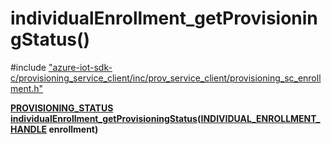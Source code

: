 # individualEnrollment_getProvisioningStatus()

\#include ["azure-iot-sdk-c/provisioning_service_client/inc/prov_service_client/provisioning_sc_enrollment.h"](../iot-c-ref-provisioning-sc-enrollment-h.md)  

**[PROVISIONING_STATUS](#provisioning__sc__enrollment_8h_1a48d94db5bbc47b58882c5c23b95e87d7) [individualEnrollment_getProvisioningStatus](#provisioning__sc__enrollment_8h_1a9018e4400ce67a55b0bf37119417c5ce)([INDIVIDUAL_ENROLLMENT_HANDLE](#provisioning__sc__enrollment_8h_1a5348427a740bc7d9395db2e190f1bc0f) enrollment)**

